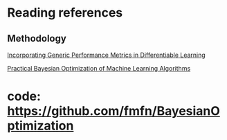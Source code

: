 # Reading references

Methodology
------

[Incorporating Generic Performance Metrics in Differentiable Learning](https://arxiv.org/pdf/1912.00965.pdf)

[Practical Bayesian Optimization of Machine Learning Algorithms](http://papers.nips.cc/paper/4522-practical-bayesian-optimization-of-machine-learning-algorithms.pdf)
# code: https://github.com/fmfn/BayesianOptimization
